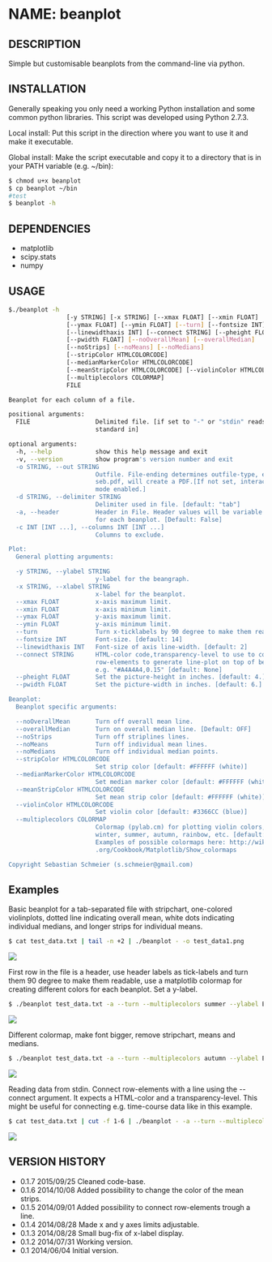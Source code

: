 NAME: beanplot
==============

DESCRIPTION
-----------

Simple but customisable beanplots from the command-line via python.

INSTALLATION
------------

Generally speaking you only need a working Python installation and some common python libraries. 
This script was developed using Python 2.7.3.

Local install:
Put this script in the direction where you want to use it and make it executable.

Global install:
Make the script executable and copy it to a directory that is in your PATH variable (e.g. ~/bin):

```bash
$ chmod u+x beanplot
$ cp beanplot ~/bin
#test
$ beanplot -h
```

DEPENDENCIES
------------

* matplotlib
* scipy.stats
* numpy

USAGE
-----

```bash
$./beanplot -h
                [-y STRING] [-x STRING] [--xmax FLOAT] [--xmin FLOAT]
                [--ymax FLOAT] [--ymin FLOAT] [--turn] [--fontsize INT]
                [--linewidthaxis INT] [--connect STRING] [--pheight FLOAT]
                [--pwidth FLOAT] [--noOverallMean] [--overallMedian]
                [--noStrips] [--noMeans] [--noMedians]
                [--stripColor HTMLCOLORCODE]
                [--medianMarkerColor HTMLCOLORCODE]
                [--meanStripColor HTMLCOLORCODE] [--violinColor HTMLCOLORCODE]
                [--multiplecolors COLORMAP]
                FILE

Beanplot for each column of a file.

positional arguments:
  FILE                  Delimited file. [if set to "-" or "stdin" reads from
                        standard in]

optional arguments:
  -h, --help            show this help message and exit
  -v, --version         show program's version number and exit
  -o STRING, --out STRING
                        Outfile. File-ending determines outfile-type, e.g.
                        seb.pdf, will create a PDF.[If not set, interactive
                        mode enabled.]
  -d STRING, --delimiter STRING
                        Delimiter used in file. [default: "tab"]
  -a, --header          Header in File. Header values will be variable names
                        for each beanplot. [Default: False]
  -c INT [INT ...], --columns INT [INT ...]
                        Columns to exclude.

Plot:
  General plotting arguments:

  -y STRING, --ylabel STRING
                        y-label for the beangraph.
  -x STRING, --xlabel STRING
                        x-label for the beanplot.
  --xmax FLOAT          x-axis maximum limit.
  --xmin FLOAT          x-axis minimum limit.
  --ymax FLOAT          y-axis maximum limit.
  --ymin FLOAT          y-axis minimum limit.
  --turn                Turn x-ticklabels by 90 degree to make them readable.
  --fontsize INT        Font-size. [default: 14]
  --linewidthaxis INT   Font-size of axis line-width. [default: 2]
  --connect STRING      HTML-color code,transparency-level to use to connect
                        row-elements to generate line-plot on top of beanplot.
                        e.g. "#A4A4A4,0.15" [default: None]
  --pheight FLOAT       Set the picture-height in inches. [default: 4.]
  --pwidth FLOAT        Set the picture-width in inches. [default: 6.]

Beanplot:
  Beanplot specific arguments:

  --noOverallMean       Turn off overall mean line.
  --overallMedian       Turn on overall median line. [Default: OFF]
  --noStrips            Turn off striplines lines.
  --noMeans             Turn off individual mean lines.
  --noMedians           Turn off individual median points.
  --stripColor HTMLCOLORCODE
                        Set strip color [default: #FFFFFF (white)]
  --medianMarkerColor HTMLCOLORCODE
                        Set median marker color [default: #FFFFFF (white)]
  --meanStripColor HTMLCOLORCODE
                        Set mean strip color [default: #FFFFFF (white)]
  --violinColor HTMLCOLORCODE
                        Set violin color [default: #3366CC (blue)]
  --multiplecolors COLORMAP
                        Colormap (pylab.cm) for plotting violin colors, e.g
                        winter, summer, autumn, rainbow, etc. [default: None].
                        Examples of possible colormaps here: http://wiki.scipy
                        .org/Cookbook/Matplotlib/Show_colormaps

Copyright Sebastian Schmeier (s.schmeier@gmail.com)
```

Examples
--------

Basic beanplot for a tab-separated file with stripchart, one-colored violinplots, dotted line indicating overall mean, white dots indicating individual medians, and longer strips for individual means.

```bash
$ cat test_data.txt | tail -n +2 | ./beanplot - -o test_data1.png
```
![](images/test_data1.png)

First row in the file is a header, use header labels as tick-labels and turn them 90 degree to make them readable, use a matplotlib colormap for creating different colors for each beanplot. Set a y-label.

```bash
$ ./beanplot test_data.txt -a --turn --multiplecolors summer --ylabel Expression -o test_data2.png
```

![](images/test_data2.png)

Different colormap, make font bigger, remove stripchart, means and medians.

```bash
$ ./beanplot test_data.txt -a --turn --multiplecolors autumn --ylabel Expression --fontsize 22 -o test_data3.png --noOverallMean --noStrips --noMeans --noMedians
```

![](images/test_data3.png)

Reading data from stdin. Connect row-elements with a line using the --connect argument. It expects a HTML-color and a transparency-level. This might be useful for connecting e.g. time-course data like in this example.

```bash
$ cat test_data.txt | cut -f 1-6 | ./beanplot - -a --turn --multiplecolors Reds_r --ylabel Expression --connect "#A4A4A4,0.2" -o test_data4.png
```

![](images/test_data4.png)


VERSION HISTORY
---------------

* 0.1.7    2015/09/25    Cleaned code-base.
* 0.1.6    2014/10/08    Added possibility to change the color of the mean strips.
* 0.1.5    2014/09/01    Added possibility to connect row-elements trough a line.
* 0.1.4    2014/08/28    Made x and y axes limits adjustable.
* 0.1.3    2014/08/28    Small bug-fix of x-label display.
* 0.1.2    2014/07/31    Working version.
* 0.1      2014/06/04    Initial version.

